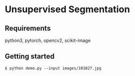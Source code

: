 # Unsupervised Segmentation 

## Requirements

python3, pytorch, opencv2, scikit-image

## Getting started

    $ python demo.py --input images/101027.jpg
